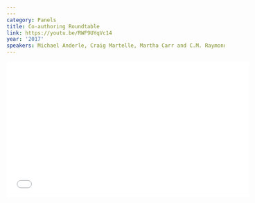 ```yaml
---
---
category: Panels
title: Co-authoring Roundtable
link: https://youtu.be/RWF9UYqVc14
year: '2017'
speakers: Michael Anderle, Craig Martelle, Martha Carr and C.M. Raymond
---
```

<iframe width="560" height="315" src="{{ page.link }}" frameborder="0" allowfullscreen></iframe>
